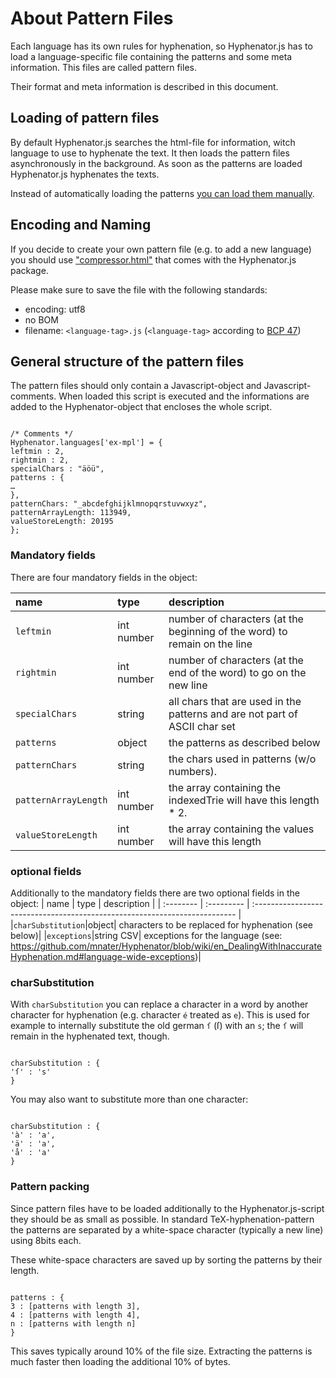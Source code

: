 # About Pattern Files #
Each language has its own rules for hyphenation, so Hyphenator.js has to load a language-specific file containing the patterns and some meta information. This files are called pattern files.

Their format and meta information is described in this document.


## Loading of pattern files ##
By default Hyphenator.js searches the html-file for information, witch language to use to hyphenate the text. It then loads the pattern files asynchronously in the background. As soon as the patterns are loaded Hyphenator.js hyphenates the texts.

Instead of automatically loading the patterns [you can load them manually](https://github.com/mnater/Hyphenator/blob/wiki/en_PublicAPI.md#property-remoteloading).

## Encoding and Naming ##
If you decide to create your own pattern file (e.g. to add a new language) you should use ["compressor.html"](http://mnater.github.io/Hyphenator/compressor.html) that comes with the Hyphenator.js package.

Please make sure to save the file with the following standards:
  * encoding: utf8
  * no BOM
  * filename: `<language-tag>.js` (`<language-tag>` according to [BCP 47](http://en.wikipedia.org/wiki/BCP_47))

## General structure of the pattern files ##
The pattern files should only contain a Javascript-object and Javascript-comments. When loaded this script is executed and the informations are added to the Hyphenator-object that encloses the whole script.

```

/* Comments */
Hyphenator.languages['ex-mpl'] = {
leftmin : 2,
rightmin : 2,
specialChars : "äöü",
patterns : {
…
},
patternChars: "_abcdefghijklmnopqrstuvwxyz",
patternArrayLength: 113949,
valueStoreLength: 20195
};
```

### Mandatory fields ###
There are four mandatory fields in the object:

| name | type | description |
| :-------- | :--------- | :------------------------------------------------------------------------- |
| `leftmin` | int number | number of characters (at the beginning of the word) to remain on the line |
| `rightmin` | int number | number of characters (at the end of the word) to go on the new line |
| `specialChars` | string | all chars that are used in the patterns and are not part of ASCII char set |
| `patterns` | object | the patterns as described below |
| `patternChars` | string | the chars used in patterns (w/o numbers). |
| `patternArrayLength` | int number | the array containing the indexedTrie will have this length * 2. |
| `valueStoreLength` | int number | the array containing the values will have this length |

### optional fields ###
Additionally to the mandatory fields there are two optional fields in the object:
| name | type | description |
| :-------- | :--------- | :------------------------------------------------------------------------- |
|`charSubstitution`|object| characters to be replaced for hyphenation (see below)|
|`exceptions`|string CSV| exceptions for the language (see: https://github.com/mnater/Hyphenator/blob/wiki/en_DealingWithInaccurateHyphenation.md#language-wide-exceptions)|

### charSubstitution ###
With `charSubstitution` you can replace a character in a word by another character for hyphenation (e.g. character `é` treated as `e`).
This is used for example to internally substitute the old german `ſ` (&#383;) with an `s`; the `ſ` will remain in the hyphenated text, though.

```

charSubstitution : {
'ſ' : 's'
}
```
You may also want to substitute more than one character:
```

charSubstitution : {
'à' : 'a',
'ä' : 'a',
'å' : 'a'
}
```

### Pattern packing ###
Since pattern files have to be loaded additionally to the Hyphenator.js-script they should be as small as possible. In standard TeX-hyphenation-pattern the patterns are separated by a white-space character (typically a new line) using 8bits each.

These white-space characters are saved up by sorting the patterns by their length.
```

patterns : {
3 : [patterns with length 3],
4 : [patterns with length 4],
n : [patterns with length n]
}
```
This saves typically around 10% of the file size. Extracting the patterns is much faster then loading the additional 10% of bytes.